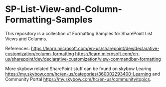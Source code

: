 # SP-List-View-and-Column-Formatting-Samples
This repository is a collection of Formatting Samples for SharePoint List Views and Columns.

References:
https://learn.microsoft.com/en-us/sharepoint/dev/declarative-customization/column-formatting
https://learn.microsoft.com/en-us/sharepoint/dev/declarative-customization/view-commandbar-formatting

More skybow related SharePoint stuff can be found on skybow Learing https://my.skybow.com/hc/en-us/categories/360002293400-Learning and Community Portal https://my.skybow.com/hc/en-us/community/topics.